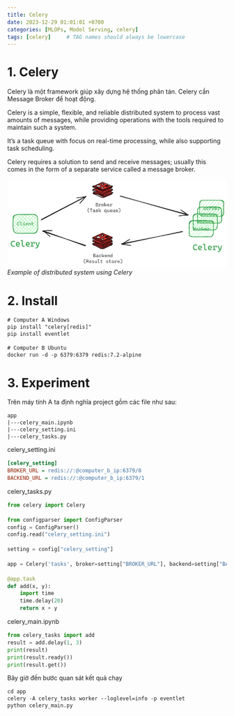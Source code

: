 ```yaml
---
title: Celery
date: 2023-12-29 01:01:01 +0700
categories: [MLOPs, Model Serving, celery]
tags: [celery]     # TAG names should always be lowercase
---
```


# 1. Celery
Celery là một framework giúp xây dựng hệ thống phân tán. Celery cần Message Broker để hoạt động.

Celery is a simple, flexible, and reliable distributed system to process vast amounts of messages, while providing operations with the tools required to maintain such a system.

It’s a task queue with focus on real-time processing, while also supporting task scheduling.

Celery requires a solution to send and receive messages; usually this comes in the form of a separate service called a message broker.

![celery](/assets/2024-01-02-Celery/celery-architecture.excalidraw.png)
_Example of distributed system using Celery_

# 2. Install
``` shell
# Computer A Windows
pip install "celery[redis]"
pip install eventlet

# Computer B Ubuntu
docker run -d -p 6379:6379 redis:7.2-alpine
```

# 3. Experiment
Trên máy tính A ta định nghĩa project gồm các file như sau:
```tree
app
|---celery_main.ipynb
|---celery_setting.ini
|---celery_tasks.py
```

celery_setting.ini
```ini
[celery_setting]
BROKER_URL = redis://:@computer_b_ip:6379/0
BACKEND_URL = redis://:@computer_b_ip:6379/1
```

celery_tasks.py
```python
from celery import Celery

from configparser import ConfigParser
config = ConfigParser()
config.read("celery_setting.ini")

setting = config["celery_setting"]

app = Celery('tasks', broker=setting["BROKER_URL"], backend=setting["BACKEND_URL"])

@app.task
def add(x, y):
    import time
    time.delay(20)
    return x + y
```

celery_main.ipynb
```python
from celery_tasks import add
result = add.delay(1, 3)
print(result)
print(result.ready())
print(result.get())
```

Bây giờ đến bước quan sát kết quả chạy
``` shell
cd app
celery -A celery_tasks worker --loglevel=info -p eventlet
python celery_main.py
```

